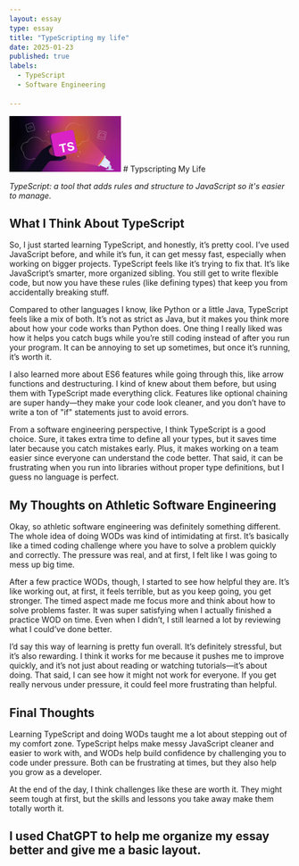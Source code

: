 ```yaml
---
layout: essay  
type: essay  
title: "TypeScripting my life"  
date: 2025-01-23  
published: true  
labels:  
  - TypeScript  
  - Software Engineering  

---
```


<img width="200px" class="rounded float-start pe-4" src="../img/typescripting-my-life/what-is-typescript.jpeg">
# Typscripting My Life

*TypeScript: a tool that adds rules and structure to JavaScript so it's easier to manage.*

## What I Think About TypeScript

So, I just started learning TypeScript, and honestly, it’s pretty cool. I’ve used JavaScript before, and while it’s fun, it can get messy fast, especially when working on bigger projects. TypeScript feels like it’s trying to fix that. It’s like JavaScript’s smarter, more organized sibling. You still get to write flexible code, but now you have these rules (like defining types) that keep you from accidentally breaking stuff.

Compared to other languages I know, like Python or a little Java, TypeScript feels like a mix of both. It’s not as strict as Java, but it makes you think more about how your code works than Python does. One thing I really liked was how it helps you catch bugs while you’re still coding instead of after you run your program. It can be annoying to set up sometimes, but once it’s running, it’s worth it.

I also learned more about ES6 features while going through this, like arrow functions and destructuring. I kind of knew about them before, but using them with TypeScript made everything click. Features like optional chaining are super handy—they make your code look cleaner, and you don’t have to write a ton of "if" statements just to avoid errors.

From a software engineering perspective, I think TypeScript is a good choice. Sure, it takes extra time to define all your types, but it saves time later because you catch mistakes early. Plus, it makes working on a team easier since everyone can understand the code better. That said, it can be frustrating when you run into libraries without proper type definitions, but I guess no language is perfect.

## My Thoughts on Athletic Software Engineering

Okay, so athletic software engineering was definitely something different. The whole idea of doing WODs  was kind of intimidating at first. It’s basically like a timed coding challenge where you have to solve a problem quickly and correctly. The pressure was real, and at first, I felt like I was going to mess up big time.

After a few practice WODs, though, I started to see how helpful they are. It’s like working out, at first, it feels terrible, but as you keep going, you get stronger. The timed aspect made me focus more and think about how to solve problems faster. It was super satisfying when I actually finished a practice WOD on time. Even when I didn’t, I still learned a lot by reviewing what I could’ve done better.

I’d say this way of learning is pretty fun overall. It’s definitely stressful, but it’s also rewarding. I think it works for me because it pushes me to improve quickly, and it’s not just about reading or watching tutorials—it’s about doing. That said, I can see how it might not work for everyone. If you get really nervous under pressure, it could feel more frustrating than helpful.

## Final Thoughts

Learning TypeScript and doing WODs taught me a lot about stepping out of my comfort zone. TypeScript helps make messy JavaScript cleaner and easier to work with, and WODs help build confidence by challenging you to code under pressure. Both can be frustrating at times, but they also help you grow as a developer.

At the end of the day, I think challenges like these are worth it. They might seem tough at first, but the skills and lessons you take away make them totally worth it.

I used ChatGPT to help me organize my essay better and give me a basic layout.
---
